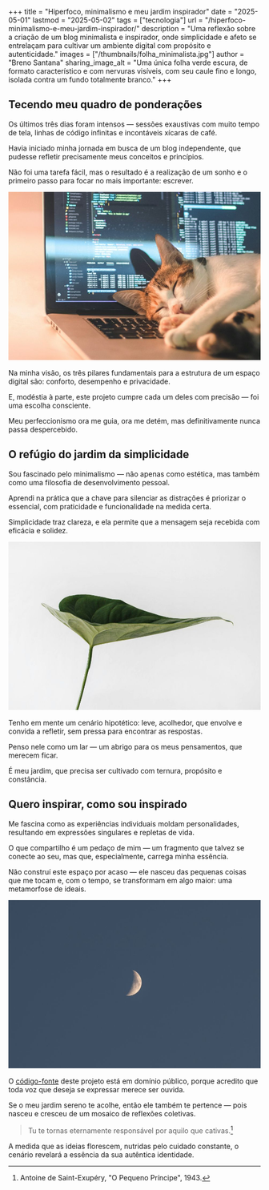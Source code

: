 +++
title = "Hiperfoco, minimalismo e meu jardim inspirador"
date = "2025-05-01"
lastmod = "2025-05-02"
tags = ["tecnologia"]
url = "/hiperfoco-minimalismo-e-meu-jardim-inspirador/"
description = "Uma reflexão sobre a criação de um blog minimalista e inspirador, onde simplicidade e afeto se entrelaçam para cultivar um ambiente digital com propósito e autenticidade."
images = ["/thumbnails/folha_minimalista.jpg"]
author = "Breno Santana"
sharing_image_alt = "Uma única folha verde escura, de formato característico e com nervuras visíveis, com seu caule fino e longo, isolada contra um fundo totalmente branco."
+++

## Tecendo meu quadro de ponderações

Os últimos três dias foram intensos — sessões exaustivas com muito tempo de tela, linhas de código infinitas e incontáveis xícaras de café.

Havia iniciado minha jornada em busca de um blog independente, que pudesse refletir precisamente meus conceitos e princípios.

Não foi uma tarefa fácil, mas o resultado é a realização de um sonho e o primeiro passo para focar no mais importante: escrever.

![Um gato branco e malhado dorme tranquilamente com a cabeça e as patas sobre o teclado de um notebook prateado. Ao fundo, a tela iluminada do notebook exibe linhas de código de programação.](gatinho_programador.jpg "Reprodução: Tai Bui")

Na minha visão, os três pilares fundamentais para a estrutura de um espaço digital são: conforto, desempenho e privacidade.

E, modéstia à parte, este projeto cumpre cada um deles com precisão —  foi uma escolha consciente.

Meu perfeccionismo ora me guia, ora me detém, mas definitivamente nunca passa despercebido.

## O refúgio do jardim da simplicidade

Sou fascinado pelo minimalismo — não apenas como estética, mas também como uma filosofia de desenvolvimento pessoal.

Aprendi na prática que a chave para silenciar as distrações é priorizar o essencial, com praticidade e funcionalidade na medida certa.

Simplicidade traz clareza, e ela permite que a mensagem seja recebida com eficácia e solidez.

![Uma única folha verde escura, de formato característico e com nervuras visíveis, com seu caule fino e longo, isolada contra um fundo totalmente branco.](folha_minimalista.jpg "Reprodução: Sarah Dorweiler")

Tenho em mente um cenário hipotético: leve, acolhedor, que envolve e convida a refletir, sem pressa para encontrar as respostas.

Penso nele como um lar — um abrigo para os meus pensamentos, que merecem ficar.

É meu jardim, que precisa ser cultivado com ternura, propósito e constância.

## Quero inspirar, como sou inspirado 

Me fascina como as experiências individuais moldam personalidades, resultando em expressões singulares e repletas de vida.

O que compartilho é um pedaço de mim — um fragmento que talvez se conecte ao seu, mas que, especialmente, carrega minha essência.

Não construí este espaço por acaso — ele nasceu das pequenas coisas que me tocam e, com o tempo, se transformam em algo maior: uma metamorfose de ideais.

![Lua crescente fina e brilhante, posicionada ligeiramente à direita do centro, num céu noturno azul-escuro e sem estrelas, com a sua forma completa subtilmente visível.](lua_minimalista.jpg "Reprodução: James Eades")

O [código-fonte](https://github.com/coaxito/coaxito/) deste projeto está em domínio público, porque acredito que toda voz que deseja se expressar merece ser ouvida.

Se o meu jardim sereno te acolhe, então ele também te pertence — pois nasceu e cresceu de um mosaico de reflexões coletivas.

> Tu te tornas eternamente responsável por aquilo que cativas.[^1]

A medida que as ideias florescem, nutridas pelo cuidado constante, o cenário revelará a essência da sua autêntica identidade.

[^1]: Antoine de Saint-Exupéry, "O Pequeno Príncipe", 1943.